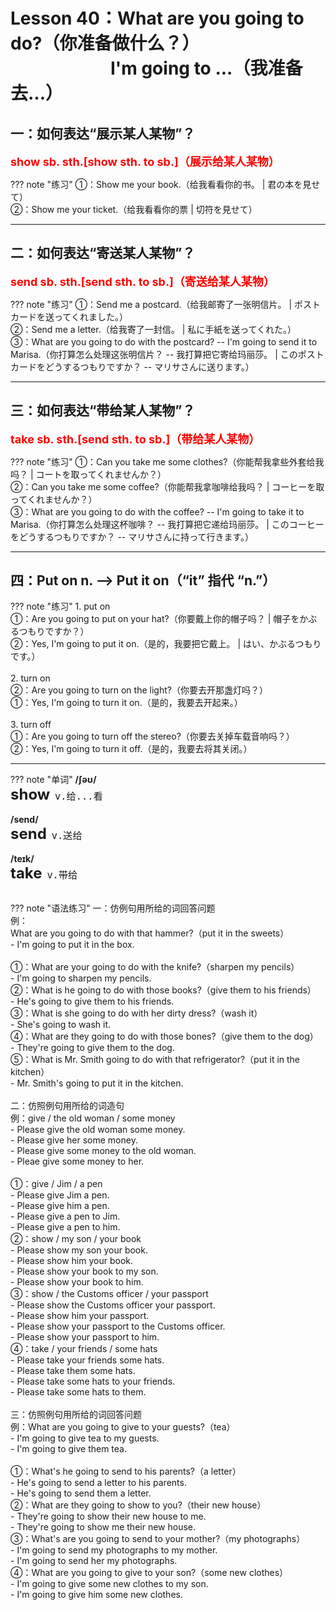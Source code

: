 # Lesson 40：What are you going to do?（你准备做什么？）<br>　　　　　&nbsp;&nbsp;&nbsp;I'm going to ...（我准备去...）


## 一：如何表达“展示某人某物”？

<font color=red size=4>**show sb. sth.[show sth. to sb.]（展示给某人某物）**</font><br>

??? note "练习"
    ①：Show me your book.（给我看看你的书。 | 君の本を見せて）<br>
    ②：Show me your ticket.（给我看看你的票 | 切符を見せて）<br>


---
## 二：如何表达“寄送某人某物”？

<font color=red size=4>**send sb. sth.[send sth. to sb.]（寄送给某人某物）**</font><br>

??? note "练习"
    ①：Send me a postcard.（给我邮寄了一张明信片。 | ポストカードを送ってくれました。）<br>
    ②：Send me a letter.（给我寄了一封信。 | 私に手紙を送ってくれた。）<br>
    ③：What are you going to do with the postcard?  -- I'm going to send it to Marisa.（你打算怎么处理这张明信片？ -- 我打算把它寄给玛丽莎。 | このポストカードをどうするつもりですか？ -- マリサさんに送ります。）<br>


---
## 三：如何表达“带给某人某物”？

<font color=red size=4>**take sb. sth.[send sth. to sb.]（带给某人某物）**</font><br>

??? note "练习"
    ①：Can you take me some clothes?（你能帮我拿些外套给我吗？ | コートを取ってくれませんか？）<br>
    ②：Can you take me some coffee?（你能帮我拿咖啡给我吗？ | コーヒーを取ってくれませんか？）<br>
    ③：What are you going to do with the coffee?  -- I'm going to take it to Marisa.（你打算怎么处理这杯咖啡？ -- 我打算把它递给玛丽莎。 | このコーヒーをどうするつもりですか？ -- マリサさんに持って行きます。）<br>


---
## 四：Put on n. --> Put it on（“it” 指代 “n.”）

??? note "练习"
    1. put on<br>
    ①：Are you going to put on your hat?（你要戴上你的帽子吗？ | 帽子をかぶるつもりですか？）<br>
    ②：Yes, I'm going to put it on.（是的，我要把它戴上。 | はい、かぶるつもりです。）<br>
    <br>
    2. turn on<br>
    ②：Are you going to turn on the light?（你要去开那盏灯吗？）<br>
    ①：Yes, I'm going to turn it on.（是的，我要去开起来。）<br>
    <br>
    3. turn off<br>
    ①：Are you going to turn off the stereo?（你要去关掉车载音响吗？）<br>
    ②：Yes, I'm going to turn it off.（是的，我要去将其关闭。）<br>


---
??? note "单词"
    **/ʃəʊ/**<br>
    <font size=5>**show**</font>&nbsp;&nbsp;<font size=4>`v.给...看`</font><br>
    <br>
    **/send/**<br>
    <font size=5>**send**</font>&nbsp;&nbsp;<font size=4>`v.送给`</font><br>
    <br>
    **/teɪk/**<br>
    <font size=5>**take**</font>&nbsp;&nbsp;<font size=4>`v.带给`</font><br>
    <br>


??? note "语法练习"
    一：仿例句用所给的词回答问题<br>
    例：<br>
    What are you going to do with that hammer?（put it in the sweets）<br>
    - I'm going to put it in the box.<br>
    <br>
    ①：What are your going to do with the knife?（sharpen my pencils）<br>
    - I'm going to sharpen my pencils.<br>
    ②：What is he going to do with those books?（give them to his friends）<br>
    - He's going to give them to his friends.<br>
    ③：What is she going to do with her dirty dress?（wash it）<br>
    - She's going to wash it.<br>
    ④：What are they going to do with those bones?（give them to the dog）<br>
    - They're going to give them to the dog.<br>
    ⑤：What is Mr. Smith going to do with that refrigerator?（put it in the kitchen）<br>
    - Mr. Smith's going to put it in the kitchen.<br>
    <br>
    二：仿照例句用所给的词造句<br>
    例：give / the old woman / some money<br>
    - Please give the old woman some money.<br>
    - Please give her some money.<br>
    - Please give some money to the old woman.<br>
    - Pleae give some money to her.<br>
    <br>
    ①：give / Jim / a pen<br>
    - Please give Jim a pen.<br>
    - Please give him a pen.<br>
    - Please give a pen to Jim.<br>
    - Please give a pen to him.<br>
    ②：show / my son / your book<br>
    - Please show my son your book.<br>
    - Please show him your book.<br>
    - Please show your book to my son.<br>
    - Please show your book to him.<br>
    ③：show / the Customs officer / your passport<br>
    - Please show the Customs officer your passport.<br>
    - Please show him your passport.<br>
    - Please show your passport to the Customs officer.<br>
    - Please show your passport to him.<br>
    ④：take / your friends / some hats<br>
    - Please take your friends some hats.<br>
    - Please take them some hats.<br>
    - Please take some hats to your friends.<br>
    - Please take some hats to them.<br>
    <br>
    三：仿照例句用所给的词回答问题<br>
    例：What are you going to give to your guests?（tea）<br>
    - I'm going to give tea to my guests.<br>
    - I'm going to give them tea.<br>
    <br>
    ①：What's he going to send to his parents?（a letter）<br>
    - He's going to send a letter to his parents.<br>
    - He's going to send them a letter.<br>
    ②：What are they going to show to you?（their new house）<br>
    - They're going to show their new house to me.<br>
    - They're going to show me their new house.<br>
    ③：What's are you going to send to your mother?（my photographs）<br>
    - I'm going to send my photographs to my mother.<br>
    - I'm going to send her my photographs.<br>
    ④：What are you going to give to your son?（some new clothes）<br>
    - I'm going to give some new clothes to my son.<br>
    - I'm going to give him some new clothes.<br>

